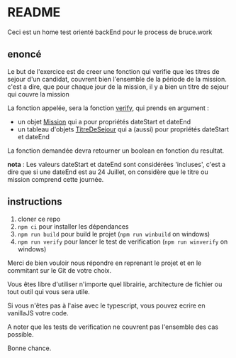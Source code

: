 # README #

Ceci est un home test orienté backEnd pour le process de bruce.work

## enoncé

Le but de l'exercice est de creer une fonction qui verifie que les titres de sejour d'un candidat, couvrent bien l'ensemble de la période de la mission. c'est a dire, que pour chaque jour de la mission, il y a bien un titre de sejour qui couvre la mission

La fonction appelée, sera la fonction [verify](./src/index.ts), qui prends en argument :

- un objet [Mission](./src/frame.ts) qui a pour propriétés dateStart et dateEnd
- un tableau d'objets [TitreDeSejour](./src/frame.ts) qui a (aussi) pour propriétés dateStart et dateEnd

La fonction demandée devra retourner un boolean en fonction du resultat.

__nota__ : Les valeurs dateStart et dateEnd sont considérées 'incluses', c'est a dire que si une dateEnd est au 24 Juillet, on considère que le titre ou mission comprend cette journée.

## instructions

1. cloner ce repo
2. `npm ci` pour installer les dépendances
3. `npm run build` pour build le projet (`npm run winbuild` on windows)
4. `npm run verify` pour lancer le test de verification (`npm run winverify` on windows)


Merci de bien vouloir nous répondre en reprenant le projet et en le commitant sur le Git de votre choix.

Vous êtes libre d'utiliser n'importe quel librairie, architecture de fichier ou tout outil qui vous sera utile.

Si vous n'êtes pas à l'aise avec le typescript, vous pouvez ecrire en vanillaJS votre code.

A noter que les tests de verification ne couvrent pas l'ensemble des cas possible.

Bonne chance.